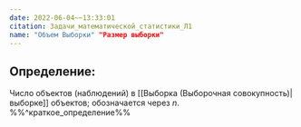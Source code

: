 ```yaml
---
date: 2022-06-04~~13:33:01
citation: Задачи_математической_статистики_Л1
name: "Объем Выборки" "Размер выборки"
---
```

## Определение:
Число объектов (наблюдений) в [[Выборка (Выборочная совокупность)|выборке]] объектов; обозначается через $n$.
%%^краткое_определение%%